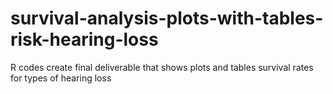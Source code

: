 # survival-analysis-plots-with-tables-risk-hearing-loss
R codes create final deliverable that shows plots and tables survival rates for types of hearing loss
